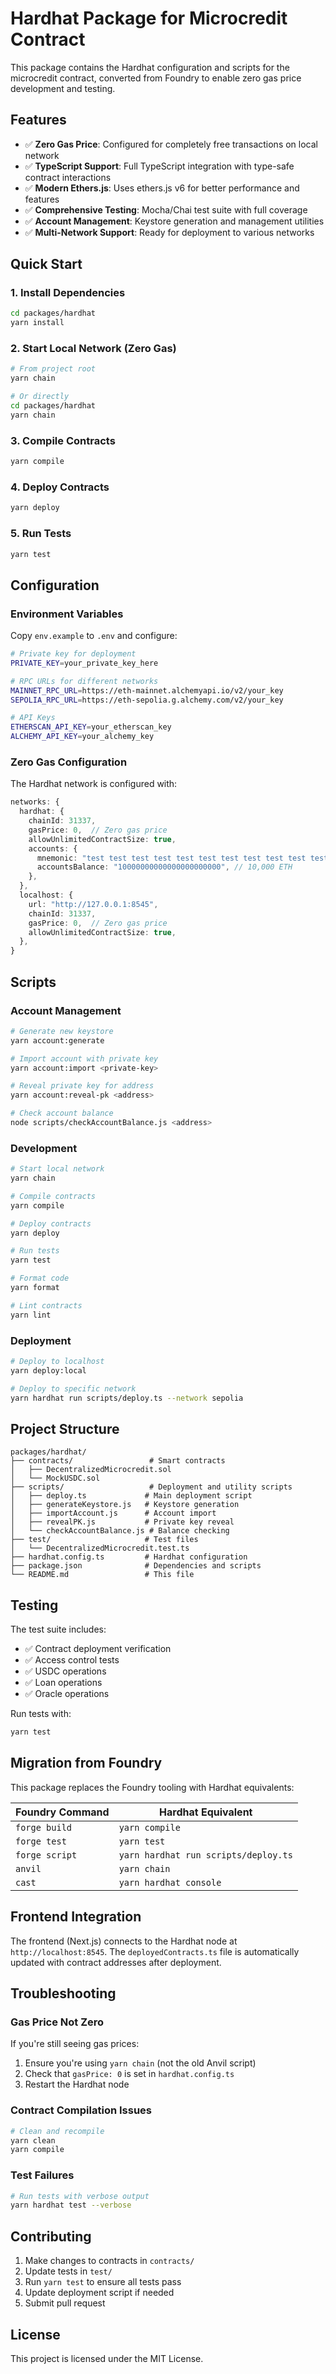 # Hardhat Package for Microcredit Contract

This package contains the Hardhat configuration and scripts for the microcredit contract, converted from Foundry to enable zero gas price development and testing.

## Features

- ✅ **Zero Gas Price**: Configured for completely free transactions on local network
- ✅ **TypeScript Support**: Full TypeScript integration with type-safe contract interactions
- ✅ **Modern Ethers.js**: Uses ethers.js v6 for better performance and features
- ✅ **Comprehensive Testing**: Mocha/Chai test suite with full coverage
- ✅ **Account Management**: Keystore generation and management utilities
- ✅ **Multi-Network Support**: Ready for deployment to various networks

## Quick Start

### 1. Install Dependencies

```bash
cd packages/hardhat
yarn install
```

### 2. Start Local Network (Zero Gas)

```bash
# From project root
yarn chain

# Or directly
cd packages/hardhat
yarn chain
```

### 3. Compile Contracts

```bash
yarn compile
```

### 4. Deploy Contracts

```bash
yarn deploy
```

### 5. Run Tests

```bash
yarn test
```

## Configuration

### Environment Variables

Copy `env.example` to `.env` and configure:

```bash
# Private key for deployment
PRIVATE_KEY=your_private_key_here

# RPC URLs for different networks
MAINNET_RPC_URL=https://eth-mainnet.alchemyapi.io/v2/your_key
SEPOLIA_RPC_URL=https://eth-sepolia.g.alchemy.com/v2/your_key

# API Keys
ETHERSCAN_API_KEY=your_etherscan_key
ALCHEMY_API_KEY=your_alchemy_key
```

### Zero Gas Configuration

The Hardhat network is configured with:

```typescript
networks: {
  hardhat: {
    chainId: 31337,
    gasPrice: 0,  // Zero gas price
    allowUnlimitedContractSize: true,
    accounts: {
      mnemonic: "test test test test test test test test test test test junk",
      accountsBalance: "10000000000000000000000", // 10,000 ETH
    },
  },
  localhost: {
    url: "http://127.0.0.1:8545",
    chainId: 31337,
    gasPrice: 0,  // Zero gas price
    allowUnlimitedContractSize: true,
  },
}
```

## Scripts

### Account Management

```bash
# Generate new keystore
yarn account:generate

# Import account with private key
yarn account:import <private-key>

# Reveal private key for address
yarn account:reveal-pk <address>

# Check account balance
node scripts/checkAccountBalance.js <address>
```

### Development

```bash
# Start local network
yarn chain

# Compile contracts
yarn compile

# Deploy contracts
yarn deploy

# Run tests
yarn test

# Format code
yarn format

# Lint contracts
yarn lint
```

### Deployment

```bash
# Deploy to localhost
yarn deploy:local

# Deploy to specific network
yarn hardhat run scripts/deploy.ts --network sepolia
```

## Project Structure

```
packages/hardhat/
├── contracts/                 # Smart contracts
│   ├── DecentralizedMicrocredit.sol
│   └── MockUSDC.sol
├── scripts/                   # Deployment and utility scripts
│   ├── deploy.ts             # Main deployment script
│   ├── generateKeystore.js   # Keystore generation
│   ├── importAccount.js      # Account import
│   ├── revealPK.js           # Private key reveal
│   └── checkAccountBalance.js # Balance checking
├── test/                     # Test files
│   └── DecentralizedMicrocredit.test.ts
├── hardhat.config.ts         # Hardhat configuration
├── package.json              # Dependencies and scripts
└── README.md                 # This file
```

## Testing

The test suite includes:

- ✅ Contract deployment verification
- ✅ Access control tests
- ✅ USDC operations
- ✅ Loan operations
- ✅ Oracle operations

Run tests with:

```bash
yarn test
```

## Migration from Foundry

This package replaces the Foundry tooling with Hardhat equivalents:

| Foundry Command | Hardhat Equivalent |
|----------------|-------------------|
| `forge build` | `yarn compile` |
| `forge test` | `yarn test` |
| `forge script` | `yarn hardhat run scripts/deploy.ts` |
| `anvil` | `yarn chain` |
| `cast` | `yarn hardhat console` |

## Frontend Integration

The frontend (Next.js) connects to the Hardhat node at `http://localhost:8545`. The `deployedContracts.ts` file is automatically updated with contract addresses after deployment.

## Troubleshooting

### Gas Price Not Zero

If you're still seeing gas prices:

1. Ensure you're using `yarn chain` (not the old Anvil script)
2. Check that `gasPrice: 0` is set in `hardhat.config.ts`
3. Restart the Hardhat node

### Contract Compilation Issues

```bash
# Clean and recompile
yarn clean
yarn compile
```

### Test Failures

```bash
# Run tests with verbose output
yarn hardhat test --verbose
```

## Contributing

1. Make changes to contracts in `contracts/`
2. Update tests in `test/`
3. Run `yarn test` to ensure all tests pass
4. Update deployment script if needed
5. Submit pull request

## License

This project is licensed under the MIT License. 